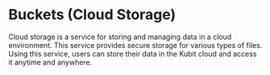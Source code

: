 # Buckets (Cloud Storage)

Cloud storage is a service for storing and managing data in a cloud environment. This service provides secure storage for various types of files. Using this service, users can store their data in the Kubit cloud and access it anytime and anywhere.
